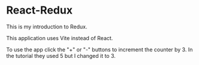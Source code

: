 # React-Redux
This is my introduction to Redux.

This application uses Vite instead of React. 

To use the app click the "+" or "-" buttons to increment the counter by 3. In the tutorial they used 5 but I changed it to 3.

